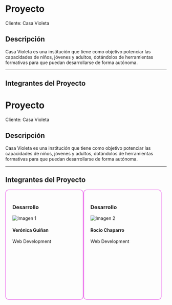 # Proyecto

Cliente: Casa Violeta

## Descripción

Casa Violeta es una institución que tiene como objetivo potenciar las capacidades de niños, jóvenes y adultos, dotándolos de herramientas formativas para que puedan desarrollarse de forma autónoma.

---

## Integrantes del Proyecto

# Proyecto

Cliente: Casa Violeta

## Descripción

Casa Violeta es una institución que tiene como objetivo potenciar las capacidades de niños, jóvenes y adultos, dotándolos de herramientas formativas para que puedan desarrollarse de forma autónoma.

---

## Integrantes del Proyecto

<div style="display: flex; flex-direction: row;">
  <div style="width: 200px; height: 300px; padding: 20px; border-radius: 10px; border: 2px solid violet;">
    <h3>Desarrollo</h3>
    <img src="https://i.ibb.co/ft02yqj/foto-De-Perfil.jpg" alt="Imagen 1" style="max-width: 100%; max-height: 100%;">
    <h4>Verónica Guiñan</h4>
    <p>Web Development</p>
  </div>
  <div style="width: 200px; height: 300px; padding: 20px; border-radius: 10px; border: 2px solid violet;">
    <h3>Desarrollo</h3>
    <img src="https://i.ibb.co/CmpFX5j/Whats-App-Image-2023-08-08-at-15-07-1.png" alt="Imagen 2" style="max-width: 100%; max-height: 100%;">
    <h4>Rocio Chaparro</h4>
    <p>Web Development</p>
  </div>
</div>
